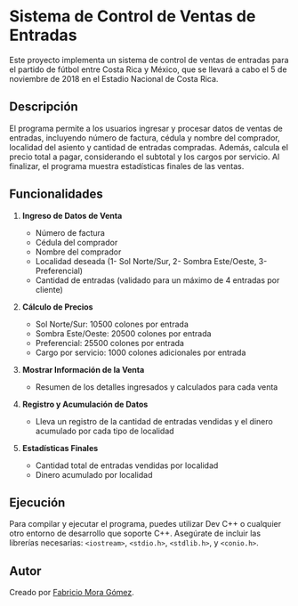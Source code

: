# Sistema de Control de Ventas de Entradas

Este proyecto implementa un sistema de control de ventas de entradas para el partido de fútbol entre Costa Rica y México, que se llevará a cabo el 5 de noviembre de 2018 en el Estadio Nacional de Costa Rica.

## Descripción

El programa permite a los usuarios ingresar y procesar datos de ventas de entradas, incluyendo número de factura, cédula y nombre del comprador, localidad del asiento y cantidad de entradas compradas. Además, calcula el precio total a pagar, considerando el subtotal y los cargos por servicio. Al finalizar, el programa muestra estadísticas finales de las ventas.

## Funcionalidades

1. **Ingreso de Datos de Venta**
   - Número de factura
   - Cédula del comprador
   - Nombre del comprador
   - Localidad deseada (1- Sol Norte/Sur, 2- Sombra Este/Oeste, 3- Preferencial)
   - Cantidad de entradas (validado para un máximo de 4 entradas por cliente)

2. **Cálculo de Precios**
   - Sol Norte/Sur: 10500 colones por entrada
   - Sombra Este/Oeste: 20500 colones por entrada
   - Preferencial: 25500 colones por entrada
   - Cargo por servicio: 1000 colones adicionales por entrada

3. **Mostrar Información de la Venta**
   - Resumen de los detalles ingresados y calculados para cada venta

4. **Registro y Acumulación de Datos**
   - Lleva un registro de la cantidad de entradas vendidas y el dinero acumulado por cada tipo de localidad

5. **Estadísticas Finales**
   - Cantidad total de entradas vendidas por localidad
   - Dinero acumulado por localidad

## Ejecución

Para compilar y ejecutar el programa, puedes utilizar Dev C++ o cualquier otro entorno de desarrollo que soporte C++. Asegúrate de incluir las librerías necesarias: `<iostream>`, `<stdio.h>`, `<stdlib.h>`, y `<conio.h>`.

## Autor
Creado por [Fabricio Mora Gómez](https://github.com/chicho377).
